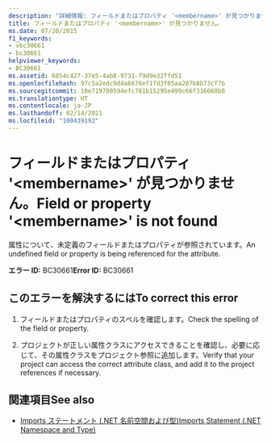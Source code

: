 ```yaml
---
description: "詳細情報: フィールドまたはプロパティ '<membername>' が見つかりません"
title: フィールドまたはプロパティ '<membername>' が見つかりません。
ms.date: 07/20/2015
f1_keywords:
- vbc30661
- bc30661
helpviewer_keywords:
- BC30661
ms.assetid: 6854c427-37e5-4ab8-9731-f9d9e32ffd51
ms.openlocfilehash: 97c5a2edc9d4a6676ef1fd3f05aa207b8b73cf7b
ms.sourcegitcommit: 10e719780594efc781b15295e499c66f316068b8
ms.translationtype: HT
ms.contentlocale: ja-JP
ms.lasthandoff: 02/14/2021
ms.locfileid: "100439192"
---
```

# <a name="field-or-property-membername-is-not-found"></a><span data-ttu-id="f91d0-103">フィールドまたはプロパティ '\<membername>' が見つかりません。</span><span class="sxs-lookup"><span data-stu-id="f91d0-103">Field or property '\<membername>' is not found</span></span>

<span data-ttu-id="f91d0-104">属性について、未定義のフィールドまたはプロパティが参照されています。</span><span class="sxs-lookup"><span data-stu-id="f91d0-104">An undefined field or property is being referenced for the attribute.</span></span>  
  
 <span data-ttu-id="f91d0-105">**エラー ID:** BC30661</span><span class="sxs-lookup"><span data-stu-id="f91d0-105">**Error ID:** BC30661</span></span>  
  
## <a name="to-correct-this-error"></a><span data-ttu-id="f91d0-106">このエラーを解決するには</span><span class="sxs-lookup"><span data-stu-id="f91d0-106">To correct this error</span></span>  
  
1. <span data-ttu-id="f91d0-107">フィールドまたはプロパティのスペルを確認します。</span><span class="sxs-lookup"><span data-stu-id="f91d0-107">Check the spelling of the field or property.</span></span>  
  
2. <span data-ttu-id="f91d0-108">プロジェクトが正しい属性クラスにアクセスできることを確認し、必要に応じて、その属性クラスをプロジェクト参照に追加します。</span><span class="sxs-lookup"><span data-stu-id="f91d0-108">Verify that your project can access the correct attribute class, and add it to the project references if necessary.</span></span>  
  
## <a name="see-also"></a><span data-ttu-id="f91d0-109">関連項目</span><span class="sxs-lookup"><span data-stu-id="f91d0-109">See also</span></span>

- [<span data-ttu-id="f91d0-110">Imports ステートメント (.NET 名前空間および型)</span><span class="sxs-lookup"><span data-stu-id="f91d0-110">Imports Statement (.NET Namespace and Type)</span></span>](../language-reference/statements/imports-statement-net-namespace-and-type.md)
